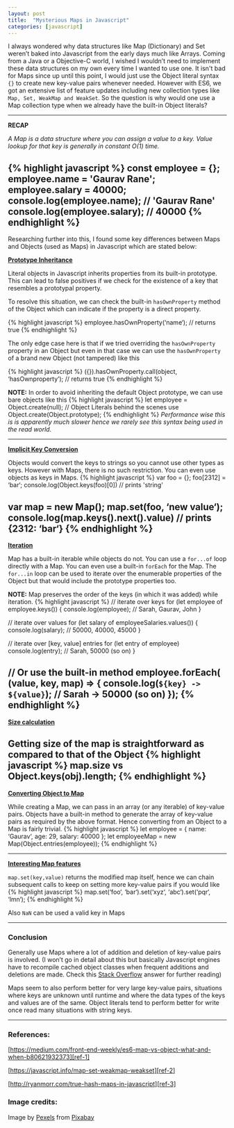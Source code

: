 ```yaml
---
layout: post
title:  "Mysterious Maps in Javascript"
categories: [javascript]
---
```

I always wondered why data structures like Map (Dictionary) and Set weren’t baked into Javascript from the early days much like Arrays. Coming from a Java or a Objective-C world, I wished I wouldn’t need to implement these data structures on my own every time I wanted to use one. It isn't bad for Maps since up until this point, I would just use the Object literal syntax `{}` to create new key-value pairs whenever needed. However with ES6, we got an extensive list of feature updates including new collection types like `Map, Set, WeakMap and WeakSet`. So the question is why would one use a Map collection type when we already have the built-in Object literals?

---
**RECAP**

*A Map is a data structure where you can assign a value to a key. Value lookup for that key is generally in constant O(1) time.*

{% highlight javascript %}
const employee = {};
employee.name = 'Gaurav Rane';
employee.salary = 40000;
console.log(employee.name); // 'Gaurav Rane'
console.log(employee.salary); // 40000
{% endhighlight %}
---

Researching further into this, I found some key differences between Maps and Objects (used as Maps) in Javascript which are stated below:

<ins>**Prototype Inheritance**</ins>

Literal objects in Javascript inherits properties from its built-in prototype.
This can lead to false positives if we check for the existence of a key that resembles a prototypal property.

To resolve this situation, we can check the built-in `hasOwnProperty` method of the Object which can indicate if the property is a direct property.

{% highlight javascript %}
employee.hasOwnProperty(‘name‘); // returns true
{% endhighlight %}

The only edge case here is that if we tried overriding the `hasOwnProperty` property in an Object but even in that case we can use the `hasOwnProperty` of a brand new Object (not tampered) like this

{% highlight javascript %}
({}).hasOwnProperty.call(object, ‘hasOwnproperty’); // returns true
{% endhighlight %}

**NOTE:** In order to avoid inheriting the default Object prototype, we can use bare objects like this
{% highlight javascript %}
let employee = Object.create(null);
// Object Literals behind the scenes use Object.create(Object.prototype);
{% endhighlight %}
*Performance wise this is is apparently much slower hence we rarely see this syntax being used in the read world.*

---

<ins>**Implicit Key Conversion**</ins>

Objects would convert the keys to strings so you cannot use other types as keys. However with Maps, there is no such restriction. You can even use objects as keys in Maps.
{% highlight javascript %}
var foo = {};
foo[2312] = ‘bar‘;
console.log(Object.keys(foo)[0]) // prints 'string'

var map = new Map();
map.set(foo, ‘new value‘);
console.log(map.keys().next().value) // prints {2312: ‘bar‘}
{% endhighlight %}
---

<ins>**Iteration**</ins>

Map has a built-in iterable while objects do not. You can use a `for...of` loop directly with a Map. You can even use a built-in `forEach` for the Map.  The `for...in` loop can be used to iterate over the enumerable properties of the Object but that would include the prototype properties too.

**NOTE:** Map preserves the order of the keys (in which it was added) while iteration.
{% highlight javascript %}
// iterate over keys
for (let employee of employee.keys()) {
  console.log(employee); // Sarah, Gaurav, John
}

// iterate over values
for (let salary of employeeSalaries.values()) {
  console.log(salary); // 50000, 40000, 45000
}

// iterate over [key, value] entries
for (let entry of employee)
  console.log(entry); // Sarah, 50000 (so on)
}

// Or use the built-in method
employee.forEach( (value, key, map) => {
  console.log(`${key} -> ${value}`); // Sarah -> 50000 (so on)
});
{% endhighlight %}
---

<ins>**Size calculation**</ins>

Getting size of the map is straightforward as compared to that of the Object
{% highlight javascript %}
map.size
vs
Object.keys(obj).length;
{% endhighlight %}
---

<ins>**Converting Object to Map**</ins>

While creating a Map, we can pass in an array (or any iterable) of key-value pairs. Objects have a built-in method to generate the array of key-value pairs as required by the above format. Hence converting from an Object to a Map is fairly trivial.
{% highlight javascript %}
let employee = {
    name: ‘Gaurav‘,
    age: 29,
    salary: 40000
};
let employeeMap = new Map(Object.entries(employee));
{% endhighlight %}

---

<ins>**Interesting Map features**</ins>

 `map.set(key,value)` returns the modified map itself, hence we can chain subsequent calls to keep on setting more key-value pairs if you would like
{% highlight javascript %}
map.set(‘foo‘, ‘bar‘).set(‘xyz‘, ‘abc‘).set(‘pqr‘, ‘lmn‘);
{% endhighlight %}

Also `NaN` can be used a valid key in Maps

---

### Conclusion

Generally use Maps where a lot of addition and deletion of key-value pairs is involved. (I won’t go in detail about this but basically Javascript engines have to recompile cached object classes when frequent additions and deletions are made. Check this [Stack Overflow][object-deletion-expensive] answer for further reading)

Maps seem to also perform better for very large key-value pairs, situations where keys are unknown until runtime and where the data types of the keys and values are of the same. Object literals tend to perform better for write once read many situations with string keys.

---

### References:
[https://medium.com/front-end-weekly/es6-map-vs-object-what-and-when-b80621932373][ref-1]

[https://javascript.info/map-set-weakmap-weakset][ref-2]

[http://ryanmorr.com/true-hash-maps-in-javascript][ref-3]

### Image credits:
Image by [Pexels][image-user] from [Pixabay][image-src]

[object-deletion-expensive]: https://stackoverflow.com/a/44008788/4927076
[ref-1]: https://medium.com/front-end-weekly/es6-map-vs-object-what-and-when-b80621932373
[ref-2]: https://javascript.info/map-set-weakmap-weakset
[ref-3]: http://ryanmorr.com/true-hash-maps-in-javascript
[image-user]: https://pixabay.com/users/Pexels-2286921/?utm_source=link-attribution&amp;utm_medium=referral&amp;utm_campaign=image&amp;utm_content=1850653
[image-src]:   https://pixabay.com/?utm_source=link-attribution&amp;utm_medium=referral&amp;utm_campaign=image&amp;utm_content=1850653